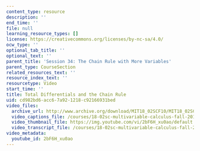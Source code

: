 ```yaml
---
content_type: resource
description: ''
end_time: ''
file: null
learning_resource_types: []
license: https://creativecommons.org/licenses/by-nc-sa/4.0/
ocw_type: ''
optional_tab_title: ''
optional_text: ''
parent_title: 'Session 34: The Chain Rule with More Variables'
parent_type: CourseSection
related_resources_text: ''
resource_index_text: ''
resourcetype: Video
start_time: ''
title: Total Differentials and the Chain Rule
uid: cd982bd6-acc6-7a92-1218-c92166931bed
video_files:
  archive_url: http://www.archive.org/download/MIT18_02SCF10/MIT18_02SCF10Rec_25_300k.mp4
  video_captions_file: /courses/18-02sc-multivariable-calculus-fall-2010/6c5209474f6d5dcf93707d254b8ae3bd_2bF6H_xu0ao.vtt
  video_thumbnail_file: https://img.youtube.com/vi/2bF6H_xu0ao/default.jpg
  video_transcript_file: /courses/18-02sc-multivariable-calculus-fall-2010/41fb418647b78c00f20e15ac9376ead8_2bF6H_xu0ao.pdf
video_metadata:
  youtube_id: 2bF6H_xu0ao
---
```

